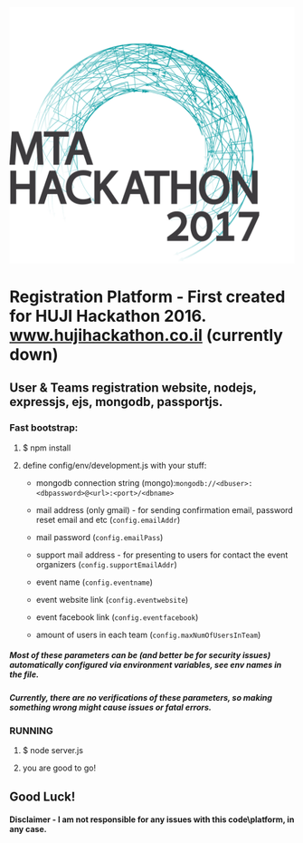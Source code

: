 ![HUJI Hackathon](https://github.com/gingi007/RegistrationPlatform/blob/master/public/assets/img/mini-logo.png "HUJI Hackathon")

# Registration Platform - First created for HUJI Hackathon 2016. www.hujihackathon.co.il (currently down)

## User &amp; Teams registration website, nodejs, expressjs, ejs, mongodb, passportjs.

### Fast bootstrap:

1.  $ npm install

2. define config/env/development.js with your stuff:

   * mongodb connection string (mongo):```mongodb://<dbuser>:<dbpassword>@<url>:<port>/<dbname>```
  
   * mail address (only gmail) - for sending confirmation email, password reset email and etc (`config.emailAddr`)
  
   * mail password (`config.emailPass`)
  
   * support mail address - for presenting to users for contact the event organizers (`config.supportEmailAddr`)
  
   * event name (`config.eventname`)
  
   * event website link (`config.eventwebsite`)
  
   * event facebook link (`config.eventfacebook`)
  
   * amount of users in each team (`config.maxNumOfUsersInTeam`)

##### Most of these parameters can be (and better be for security issues) automatically configured via environment variables, see env names in the file.
  
##### Currently, there are no verifications of these parameters, so making something wrong might cause issues or fatal errors.

### RUNNING

1. $ node server.js

2. you are good to go!

## Good Luck!


#### Disclaimer - I am not responsible for any issues with this code\platform, in any case.
